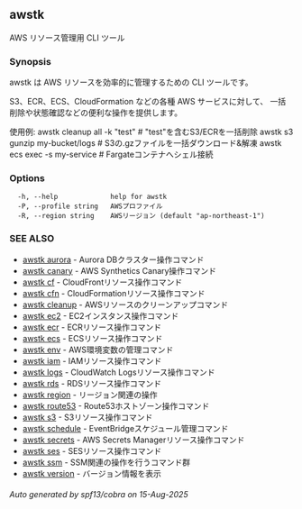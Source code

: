 ## awstk

AWS リソース管理用 CLI ツール

### Synopsis

awstk は AWS リソースを効率的に管理するための CLI ツールです。

S3、ECR、ECS、CloudFormation などの各種 AWS サービスに対して、
一括削除や状態確認などの便利な操作を提供します。

使用例:
  awstk cleanup all -k "test"    # "test"を含むS3/ECRを一括削除
  awstk s3 gunzip my-bucket/logs # S3の.gzファイルを一括ダウンロード&解凍
  awstk ecs exec -s my-service   # Fargateコンテナへシェル接続

### Options

```
  -h, --help             help for awstk
  -P, --profile string   AWSプロファイル
  -R, --region string    AWSリージョン (default "ap-northeast-1")
```

### SEE ALSO

* [awstk aurora](aurora.md)	 - Aurora DBクラスター操作コマンド
* [awstk canary](canary.md)	 - AWS Synthetics Canary操作コマンド
* [awstk cf](cf.md)	 - CloudFrontリソース操作コマンド
* [awstk cfn](cfn.md)	 - CloudFormationリソース操作コマンド
* [awstk cleanup](cleanup.md)	 - AWSリソースのクリーンアップコマンド
* [awstk ec2](ec2.md)	 - EC2インスタンス操作コマンド
* [awstk ecr](ecr.md)	 - ECRリソース操作コマンド
* [awstk ecs](ecs.md)	 - ECSリソース操作コマンド
* [awstk env](env.md)	 - AWS環境変数の管理コマンド
* [awstk iam](iam.md)	 - IAMリソース操作コマンド
* [awstk logs](logs.md)	 - CloudWatch Logsリソース操作コマンド
* [awstk rds](rds.md)	 - RDSリソース操作コマンド
* [awstk region](region.md)	 - リージョン関連の操作
* [awstk route53](route53.md)	 - Route53ホストゾーン操作コマンド
* [awstk s3](s3.md)	 - S3リソース操作コマンド
* [awstk schedule](schedule.md)	 - EventBridgeスケジュール管理コマンド
* [awstk secrets](secrets.md)	 - AWS Secrets Managerリソース操作コマンド
* [awstk ses](ses.md)	 - SESリソース操作コマンド
* [awstk ssm](ssm.md)	 - SSM関連の操作を行うコマンド群
* [awstk version](version.md)	 - バージョン情報を表示

###### Auto generated by spf13/cobra on 15-Aug-2025
